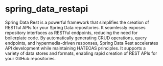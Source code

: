 # spring_data_restapi

Spring Data Rest is a powerful framework that simplifies the creation of RESTful APIs for your Spring Data repositories. It seamlessly exposes repository interfaces as RESTful endpoints, reducing the need for boilerplate code. By automatically generating CRUD operations, query endpoints, and hypermedia-driven responses, Spring Data Rest accelerates API development while maintaining HATEOAS principles. It supports a variety of data stores and formats, enabling rapid creation of REST APIs for your GitHub repositories.
